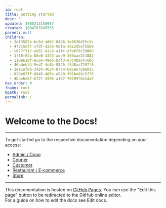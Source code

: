 ```yaml
---
id: root
title: Getting started
desc: ''
updated: 1605213156987
created: 1604763545555
parent: null
children:
  - 2ef3587e-bc8d-4d67-8496-1e9536df5c3c
  - 472c5df7-1fdf-42db-95fa-381245efb5b9
  - c077f31c-eb81-41c8-a1fc-dfe6f9c5906d
  - 3ff0f62b-88e0-4373-ade9-369aae214882
  - 110e618f-e566-490b-bdf3-87c4b95476bd
  - 46bdebf4-9ed7-4c0b-8525-f540aa7297f8
  - 2ee1ef8b-3424-4624-8764-685e6769e015
  - 020e07ff-d946-48fe-a528-f01be68c5f70
  - 4bae6a67-b72f-4396-a187-70789f8a1da7
nav_order: 0
fname: root
hpath: root
permalink: /
---
```

<link rel="stylesheet" href="https://stackpath.bootstrapcdn.com/bootstrap/4.5.0/css/bootstrap.min.css" integrity="sha384-9aIt2nRpC12Uk9gS9baDl411NQApFmC26EwAOH8WgZl5MYYxFfc+NcPb1dKGj7Sk" crossorigin="anonymous">
<script src="https://code.jquery.com/jquery-3.5.1.slim.min.js" integrity="sha384-DfXdz2htPH0lsSSs5nCTpuj/zy4C+OGpamoFVy38MVBnE+IbbVYUew+OrCXaRkfj" crossorigin="anonymous"></script>
<script src="https://cdn.jsdelivr.net/npm/popper.js@1.16.0/dist/umd/popper.min.js" integrity="sha384-Q6E9RHvbIyZFJoft+2mJbHaEWldlvI9IOYy5n3zV9zzTtmI3UksdQRVvoxMfooAo" crossorigin="anonymous"></script>
<script src="https://stackpath.bootstrapcdn.com/bootstrap/4.5.0/js/bootstrap.min.js" integrity="sha384-OgVRvuATP1z7JjHLkuOU7Xw704+h835Lr+6QL9UvYjZE3Ipu6Tp75j7Bh/kR0JKI" crossorigin="anonymous"></script>

# Welcome to the Docs!

* * *

To get started go to the respective documentation depending on your access:

- [Admin / Coop](notes/2ef3587e-bc8d-4d67-8496-1e9536df5c3c)
- [Courier](notes/c077f31c-eb81-41c8-a1fc-dfe6f9c5906d)
- [Customer](notes/3ff0f62b-88e0-4373-ade9-369aae214882)
- [Restaurant / E-commerce](notes/020e07ff-d946-48fe-a528-f01be68c5f70)
- [Store](notes/4bae6a67-b72f-4396-a187-70789f8a1da7)

* * *

<div class="alert alert-success" role="alert">
This documentation is hosted on <a class="alert-link" href="https://pages.github.com/">GitHub Pages</a>. 
You can use the "Edit this page" button to be redirected to the GitHub online editor.<br>
For a guide on how to edit the docs see Edit docs.
</div>

